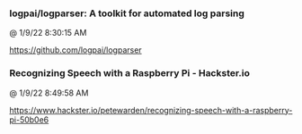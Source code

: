﻿

### logpai/logparser: A toolkit for automated log parsing
@ 1/9/22 8:30:15 AM

https://github.com/logpai/logparser



### Recognizing Speech with a Raspberry Pi - Hackster.io
@ 1/9/22 8:49:58 AM

https://www.hackster.io/petewarden/recognizing-speech-with-a-raspberry-pi-50b0e6

